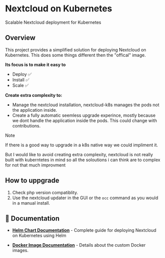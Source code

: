 # Nextcloud on Kubernetes

Scalable Nextcloud deployment for Kubernetes

## Overview

This project provides a simplified solution for deploying Nextcloud on Kubernetes. This does some things different then the "offical" image.

**Its focus is to make it easy to**
  - Deploy ✅
  - Install ✅
  - Scale ✅
  
**Create extra complexity to:**
  - Manage the nextcloud installation, nextcloud-k8s manages the pods not the application inside.
  - Create a fully automatic seemless upgrade experince, mostly because we dont handle the application inside the pods. This could change with contributions.

> [!NOTE]
> If there is a good way to upgrade in a k8s native way we could impliment it.
>
> But I would like to avoid creating extra complexity, nextcloud is not really built with kuberntetes in mind so all the soloutions i can think are to complex for not that much improvment

## How to uppgrade

1. Check php version compatiblity.
2. Use the nextcloud updater in the GUI or the `occ` command as you would in a manual install.

## 📖 Documentation

- **[Helm Chart Documentation](chart/README.md)** - Complete guide for deploying Nextcloud on Kubernetes using Helm

- **[Docker Image Documentation](image/README.md)** - Details about the custom Docker images.
